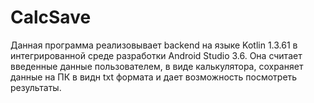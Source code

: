 # CalcSave
Данная программа реализовывает backend на языке Kotlin 1.3.61 в интегрированной среде разработки Android Studio 3.6. 
Она считает введенные данные пользователем, в виде калькулятора, сохраняет данные на ПК в видн txt формата и дает возможность посмотреть результаты. 
